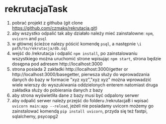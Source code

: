# rekrutacjaTask

1. pobrać projekt z githuba (git clone https://github.com/czmaks/rekrutacja.git)
2. aby wszystko odpalić tak aby działało należy mieć zainstalowne: `npm`, `uvicorn` and `psql`
3. w głównej ścieżce nalezy póścić komendę `psql`, a następnie `\i path/to/rekrutacja/db.sql`
4. wejść do /rekrutacja i odpalić `npm install`, po zainstalowaniu wszystkiego można uruchomić strone wpisując `npm start`, strona będzie dosępna pod adresem http://localhost:3000
5. strona posiada 2 zakładki http://localhost:3000/getter or http://localhost:3000/basegetter, pierwsza służy do wprowadzania danych do bazy w formacie "xyz xyz","xyz xyz" można wprowadzić wiele wierszy do wyszukiwania oddzielonych enterem natomiast druga zakładka służy do pobierania danych z bazy
6. aby strona wyświetliła dane z bazy musi być odpalony serwer 
7. aby odpalić serwer należy przejść do folderu /rekrutacjaB i wpisać `uvicorn main:app --reload`, jeżeli nie posiadamy uvicorn możemy go zainstalować komendą `pip install uvicorn`, przyda się też fastpi, sqlalchemy, psycopg2


